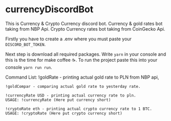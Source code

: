 # currencyDiscordBot

This is Currency & Crypto Currency discord bot.
Currency & gold rates bot taking from NBP Api.
Crypto Currency rates bot taking from CoinGecko Api.

Firstly you have to create a .env where you must paste your `DISCORD_BOT_TOKEN`.

Next step is download all required packages. Write `yarn` in your console and this is the time for make coffee ☕.
To run the project paste this into your console `yarn run run`.

Command List:
!goldRate - printing actual gold rate to PLN from NBP api,

    !goldCompar - comparing actual gold rate to yesterday rate.

    !currencyRate USD - printing actual currency rate to pln.
    USAGE: !currencyRate (Here put currency short)

    !cryptoRate eth - printing actual crypto currency rate to 1 BTC.
    USAGE: !cryptoRate (Here put crypto currency short)
